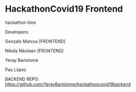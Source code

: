 # HackathonCovid19 Frontend
hackathon time

Developers:

Gonzalo Marcos [FRONTEND]

Nikola Nikolaev [FRONTEND]

Yeray Bartolomé

Pau López

BACKEND REPO: https://github.com/YerayBartolome/hackathoncovid19backend
